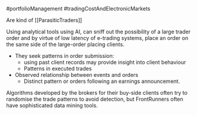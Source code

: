 #portfolioManagement #tradingCostAndElectronicMarkets 

Are kind of [[ParasiticTraders]]

Using analytical tools using AI, can sniff out the possibility of a large trader order and by virtue of low latency of e-trading systems, place an order on the same side of the large-order placing clients. 

- They seek patterns in order submission:
	- using past client records may provide insight into client behaviour 
	- Patterns in executed trades
- Observed relationship between events and orders 
	- Distinct pattern or orders following an earnings announcement. 

Algorithms developed by the brokers for their buy-side clients often try to randomise the trade patterns to avoid detection, but FrontRunners often have sophisticated data mining tools. 
